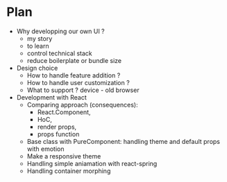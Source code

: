 # Plan
- Why developping our own UI ?
  - my story
  - to learn
  - control technical stack
  - reduce boilerplate or bundle size
- Design choice
  - How to handle feature addition ?
  - How to handle user customization ?
  - What to support ? device - old browser
- Development with React
  - Comparing approach (consequences):
    - React.Component,
    - HoC,
    - render props,
    - props function
  - Base class with PureComponent: handling theme and default props with emotion
  - Make a responsive theme
  - Handling simple aniamation with react-spring
  - Handling container morphing